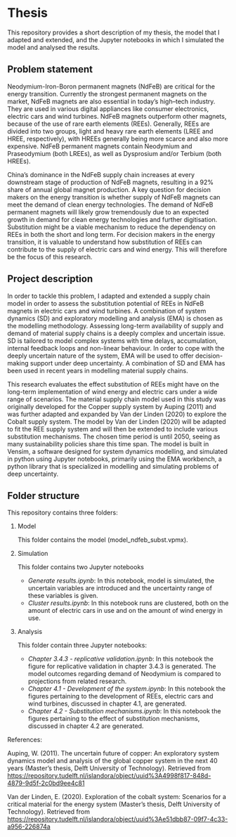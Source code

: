 # Thesis
This repository provides a short description of my thesis, the model that I adapted and extended, and the Jupyter notebooks in which I simulated the model and analysed the results.

## Problem statement
Neodymium-Iron-Boron permanent magnets (NdFeB) are critical for the energy transition. Currently the strongest permanent magnets on the market, NdFeB magnets are also essential in today’s high–tech industry. They are used in various digital appliances like consumer electronics, electric cars and wind turbines. NdFeB magnets outperform other magnets, because of the use of rare earth elements (REEs). Generally, REEs are divided into two groups, light and heavy rare earth elements (LREE and HREE, respectively), with HREEs generally being more scarce and also more expensive. NdFeB permanent magnets contain Neodymium and Praseodymium (both LREEs), as well as Dysprosium and/or Terbium (both HREEs). 

China’s dominance in the NdFeB supply chain increases at every downstream stage of production of NdFeB magnets, resulting in a 92% share of annual global magnet production. A key question for decision makers on the energy transition is whether supply of NdFeB magnets can meet the demand of clean energy technologies. The demand of NdFeB permanent magnets will likely grow tremendously due to an expected growth in demand for clean energy technologies and further digitisation. Substitution might be a viable mechanism to reduce the dependency on REEs in both the short and long term. For decision makers in the energy transition, it is valuable to understand how substitution of REEs can contribute to the supply of electric cars and wind energy. This will therefore be the focus of this research. 

## Project description
In order to tackle this problem, I adapted and extended a supply chain model in order to assess the substitution potential of REEs in NdFeB magnets in electric cars and wind turbines. A combination of system dynamics (SD) and exploratory modelling and analysis (EMA) is chosen as the modelling methodology. Assessing long-term availability of supply and demand of material supply chains is a deeply complex and uncertain issue. SD is tailored to model complex systems with time delays, accumulation, internal feedback loops and non-linear behaviour. In order to cope with the deeply uncertain nature of the system, EMA will be used to offer decision-making support under deep uncertainty. A combination of SD and EMA has been used in recent years in modelling material supply chains. 

This research evaluates the effect substitution of REEs might have on the long-term implementation of wind energy and electric cars under a wide range of scenarios. The material supply chain model used in this study was originally developed for the Copper supply system by Auping (2011) and was further adapted and expanded by Van der Linden (2020) to explore the Cobalt supply system. The model by Van der Linden (2020) will be adapted to fit the REE supply system and will then be extended to include various substitution mechanisms. The chosen time period is until 2050, seeing as many sustainability policies share this time span. The model is built in Vensim, a software designed for system dynamics modelling, and simulated in python using Jupyter notebooks, primarily using the EMA workbench, a python library that is specialized in modelling and simulating problems of deep uncertainty.

## Folder structure
This repository contains three folders:
1. Model

   This folder contains the model (model_ndfeb_subst.vpmx).
3. Simulation

   This folder contains two Jupyter notebooks
   - _Generate results.ipynb_: In this notebook, model is simulated, the uncertain variables are introduced and the uncertainty range of these variables is given.
   - _Cluster results.ipynb_: In this notebook runs are clustered, both on the amount of electric cars in use and on the amount of wind energy in use.  
5. Analysis

   This folder contain three Jupyter notebooks:
   - _Chapter 3.4.3 - replicative validation.ipynb_: In this notebook the figure for replicative validation in chapter 3.4.3 is generated. The model outcomes regarding demand of Neodymium is compared to projections from related research.
   - _Chapter 4.1 - Development of the system.ipynb_: In this notebook the figures pertaining to the development of REEs, electric cars and wind turbines, discussed in chapter 4.1, are generated.
   - _Chapter 4.2 - Substitution mechanisms.ipynb_: In this notebook the figures pertaining to the effect of substitution mechanisms, discussed in chapter 4.2 are generated. 


References:

Auping, W. (2011). The uncertain future of copper: An exploratory system dynamics model and 	analysis of the global copper system in the next 40 years (Master’s thesis, Delft University of 	Technology). Retrieved from 	https://repository.tudelft.nl/islandora/object/uuid%3A4998f817-848d-4879-9d5f-2c0bd9ee4c81

Van der Linden, E. (2020). Exploration of the cobalt system: Scenarios for a critical material for the 	energy system (Master’s thesis, Delft University of Technology). Retrieved from 	https://repository.tudelft.nl/islandora/object/uuid%3Ae51dbb87-09f7-4c33-a956-226874a



